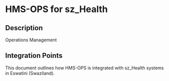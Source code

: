 # HMS-OPS for sz_Health

## Description

Operations Management

## Integration Points

This document outlines how HMS-OPS is integrated with sz_Health systems in Eswatini (Swaziland).
